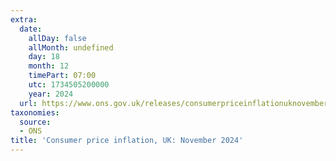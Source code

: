 ```yaml
---
extra:
  date:
    allDay: false
    allMonth: undefined
    day: 18
    month: 12
    timePart: 07:00
    utc: 1734505200000
    year: 2024
  url: https://www.ons.gov.uk/releases/consumerpriceinflationuknovember2024
taxonomies:
  source:
  - ONS
title: 'Consumer price inflation, UK: November 2024'
---
```

